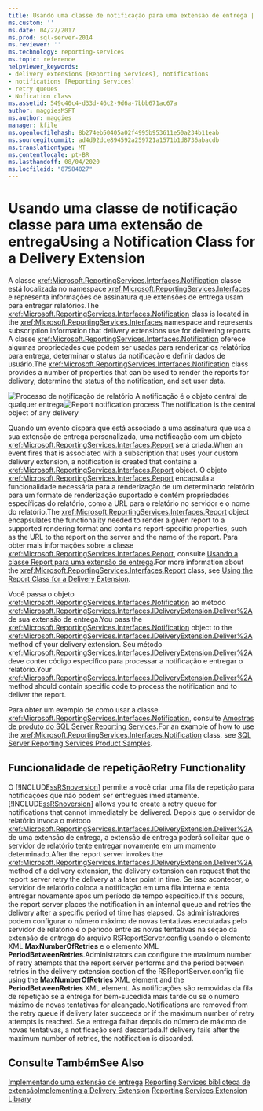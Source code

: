 ```yaml
---
title: Usando uma classe de notificação para uma extensão de entrega | Microsoft Docs
ms.custom: ''
ms.date: 04/27/2017
ms.prod: sql-server-2014
ms.reviewer: ''
ms.technology: reporting-services
ms.topic: reference
helpviewer_keywords:
- delivery extensions [Reporting Services], notifications
- notifications [Reporting Services]
- retry queues
- Nofication class
ms.assetid: 549c40c4-d33d-46c2-9d6a-7bbb671ac67a
author: maggiesMSFT
ms.author: maggies
manager: kfile
ms.openlocfilehash: 8b274eb50405a02f4995b953611e50a234b11eab
ms.sourcegitcommit: ad4d92dce894592a259721a1571b1d8736abacdb
ms.translationtype: MT
ms.contentlocale: pt-BR
ms.lasthandoff: 08/04/2020
ms.locfileid: "87584027"
---
```

# <a name="using-a-notification-class-for-a-delivery-extension"></a><span data-ttu-id="3b270-102">Usando uma classe de notificação classe para uma extensão de entrega</span><span class="sxs-lookup"><span data-stu-id="3b270-102">Using a Notification Class for a Delivery Extension</span></span>
  <span data-ttu-id="3b270-103">A classe <xref:Microsoft.ReportingServices.Interfaces.Notification> classe está localizada no namespace <xref:Microsoft.ReportingServices.Interfaces> e representa informações de assinatura que extensões de entrega usam para entregar relatórios.</span><span class="sxs-lookup"><span data-stu-id="3b270-103">The <xref:Microsoft.ReportingServices.Interfaces.Notification> class is located in the <xref:Microsoft.ReportingServices.Interfaces> namespace and represents subscription information that delivery extensions use for delivering reports.</span></span> <span data-ttu-id="3b270-104">A classe <xref:Microsoft.ReportingServices.Interfaces.Notification> oferece algumas propriedades que podem ser usadas para renderizar os relatórios para entrega, determinar o status da notificação e definir dados de usuário.</span><span class="sxs-lookup"><span data-stu-id="3b270-104">The <xref:Microsoft.ReportingServices.Interfaces.Notification> class provides a number of properties that can be used to render the reports for delivery, determine the status of the notification, and set user data.</span></span>

 <span data-ttu-id="3b270-105">![Processo de notificação de relatório](../../media/bk-ext-03.gif "Processo de notificação de relatório") A notificação é o objeto central de qualquer entrega</span><span class="sxs-lookup"><span data-stu-id="3b270-105">![Report notification process](../../media/bk-ext-03.gif "Report notification process") The notification is the central object of any delivery</span></span>

 <span data-ttu-id="3b270-106">Quando um evento dispara que está associado a uma assinatura que usa a sua extensão de entrega personalizada, uma notificação com um objeto <xref:Microsoft.ReportingServices.Interfaces.Report> será criada.</span><span class="sxs-lookup"><span data-stu-id="3b270-106">When an event fires that is associated with a subscription that uses your custom delivery extension, a notification is created that contains a <xref:Microsoft.ReportingServices.Interfaces.Report> object.</span></span> <span data-ttu-id="3b270-107">O objeto <xref:Microsoft.ReportingServices.Interfaces.Report> encapsula a funcionalidade necessária para a renderização de um determinado relatório para um formato de renderização suportado e contém propriedades específicas do relatório, como a URL para o relatório no servidor e o nome do relatório.</span><span class="sxs-lookup"><span data-stu-id="3b270-107">The <xref:Microsoft.ReportingServices.Interfaces.Report> object encapsulates the functionality needed to render a given report to a supported rendering format and contains report-specific properties, such as the URL to the report on the server and the name of the report.</span></span> <span data-ttu-id="3b270-108">Para obter mais informações sobre a classe <xref:Microsoft.ReportingServices.Interfaces.Report>, consulte [Usando a classe Report para uma extensão de entrega](../delivery-extension/using-the-report-class-for-a-delivery-extension.md).</span><span class="sxs-lookup"><span data-stu-id="3b270-108">For more information about the <xref:Microsoft.ReportingServices.Interfaces.Report> class, see [Using the Report Class for a Delivery Extension](../delivery-extension/using-the-report-class-for-a-delivery-extension.md).</span></span>

 <span data-ttu-id="3b270-109">Você passa o objeto <xref:Microsoft.ReportingServices.Interfaces.Notification> ao método <xref:Microsoft.ReportingServices.Interfaces.IDeliveryExtension.Deliver%2A> de sua extensão de entrega.</span><span class="sxs-lookup"><span data-stu-id="3b270-109">You pass the <xref:Microsoft.ReportingServices.Interfaces.Notification> object to the <xref:Microsoft.ReportingServices.Interfaces.IDeliveryExtension.Deliver%2A> method of your delivery extension.</span></span> <span data-ttu-id="3b270-110">Seu método <xref:Microsoft.ReportingServices.Interfaces.IDeliveryExtension.Deliver%2A> deve conter código específico para processar a notificação e entregar o relatório.</span><span class="sxs-lookup"><span data-stu-id="3b270-110">Your <xref:Microsoft.ReportingServices.Interfaces.IDeliveryExtension.Deliver%2A> method should contain specific code to process the notification and to deliver the report.</span></span>

 <span data-ttu-id="3b270-111">Para obter um exemplo de como usar a classe <xref:Microsoft.ReportingServices.Interfaces.Notification>, consulte [Amostras de produto do SQL Server Reporting Services](https://go.microsoft.com/fwlink/?LinkId=177889).</span><span class="sxs-lookup"><span data-stu-id="3b270-111">For an example of how to use the <xref:Microsoft.ReportingServices.Interfaces.Notification> class, see [SQL Server Reporting Services Product Samples](https://go.microsoft.com/fwlink/?LinkId=177889).</span></span>

## <a name="retry-functionality"></a><span data-ttu-id="3b270-112">Funcionalidade de repetição</span><span class="sxs-lookup"><span data-stu-id="3b270-112">Retry Functionality</span></span>
 <span data-ttu-id="3b270-113">O [!INCLUDE[ssRSnoversion](../../../includes/ssrsnoversion-md.md)] permite a você criar uma fila de repetição para notificações que não podem ser entregues imediatamente.</span><span class="sxs-lookup"><span data-stu-id="3b270-113">[!INCLUDE[ssRSnoversion](../../../includes/ssrsnoversion-md.md)] allows you to create a retry queue for notifications that cannot immediately be delivered.</span></span> <span data-ttu-id="3b270-114">Depois que o servidor de relatório invoca o método <xref:Microsoft.ReportingServices.Interfaces.IDeliveryExtension.Deliver%2A> de uma extensão de entrega, a extensão de entrega poderá solicitar que o servidor de relatório tente entregar novamente em um momento determinado.</span><span class="sxs-lookup"><span data-stu-id="3b270-114">After the report server invokes the <xref:Microsoft.ReportingServices.Interfaces.IDeliveryExtension.Deliver%2A> method of a delivery extension, the delivery extension can request that the report server retry the delivery at a later point in time.</span></span> <span data-ttu-id="3b270-115">Se isso acontecer, o servidor de relatório coloca a notificação em uma fila interna e tenta entregar novamente após um período de tempo específico.</span><span class="sxs-lookup"><span data-stu-id="3b270-115">If this occurs, the report server places the notification in an internal queue and retries the delivery after a specific period of time has elapsed.</span></span> <span data-ttu-id="3b270-116">Os administradores podem configurar o número máximo de novas tentativas executadas pelo servidor de relatório e o período entre as novas tentativas na seção da extensão de entrega do arquivo RSReportServer.config usando o elemento XML **MaxNumberOfRetries** e o elemento XML **PeriodBetweenRetries**.</span><span class="sxs-lookup"><span data-stu-id="3b270-116">Administrators can configure the maximum number of retry attempts that the report server performs and the period between retries in the delivery extension section of the RSReportServer.config file using the **MaxNumberOfRetries** XML element and the **PeriodBetweenRetries** XML element.</span></span> <span data-ttu-id="3b270-117">As notificações são removidas da fila de repetição se a entrega for bem-sucedida mais tarde ou se o número máximo de novas tentativas for alcançado.</span><span class="sxs-lookup"><span data-stu-id="3b270-117">Notifications are removed from the retry queue if delivery later succeeds or if the maximum number of retry attempts is reached.</span></span> <span data-ttu-id="3b270-118">Se a entrega falhar depois do número de máximo de novas tentativas, a notificação será descartada.</span><span class="sxs-lookup"><span data-stu-id="3b270-118">If delivery fails after the maximum number of retries, the notification is discarded.</span></span>

## <a name="see-also"></a><span data-ttu-id="3b270-119">Consulte Também</span><span class="sxs-lookup"><span data-stu-id="3b270-119">See Also</span></span>
 <span data-ttu-id="3b270-120">[Implementando uma extensão de entrega](../delivery-extension/implementing-a-delivery-extension.md) [Reporting Services biblioteca de extensão](../reporting-services-extension-library.md)</span><span class="sxs-lookup"><span data-stu-id="3b270-120">[Implementing a Delivery Extension](../delivery-extension/implementing-a-delivery-extension.md) [Reporting Services Extension Library](../reporting-services-extension-library.md)</span></span>


